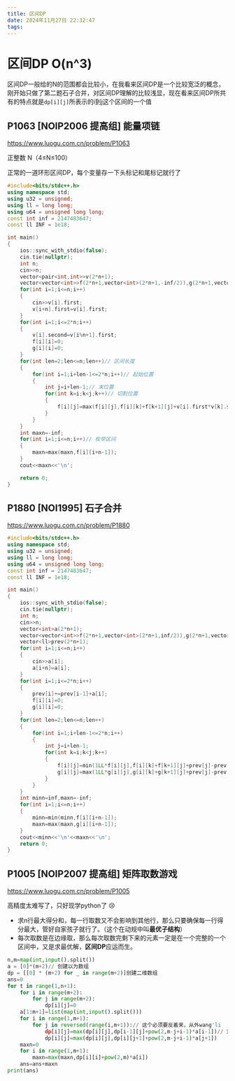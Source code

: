 ```yaml
---
title: 区间DP
date: 2024年11月27日 22:32:47
tags:
---
```


# 区间DP  O(n^3)

区间DP一般给的N的范围都会比较小，在我看来区间DP是一个比较宽泛的概念，刚开始只做了第二题石子合并，对区间DP理解的比较浅显，现在看来区间DP所共有的特点就是`dp[i][j]`所表示的i到j这个区间的一个值

## P1063 [NOIP2006 提高组] 能量项链

https://www.luogu.com.cn/problem/P1063

正整数 N（4≤N≤100）

正常的一道环形区间DP，每个变量存一下头标记和尾标记就行了

```cpp
#include<bits/stdc++.h>
using namespace std;
using u32 = unsigned;
using ll = long long;
using u64 = unsigned long long;
const int inf = 2147483647;
const ll INF = 1e18;

int main()
{
    ios::sync_with_stdio(false);
    cin.tie(nullptr);
    int n;
    cin>>n;
    vector<pair<int,int>>v(2*n+1);
    vector<vector<int>>f(2*n+1,vector<int>(2*n+1,-inf/2)),g(2*n+1,vector<int>(2*n+1));
    for(int i=1;i<=n;i++)
    {
        cin>>v[i].first;
        v[i+n].first=v[i].first;
    }    
    for(int i=1;i<=2*n;i++)
    {
        v[i].second=v[i%n+1].first;
        f[i][i]=0;
        g[i][i]=0;
    }
    for(int len=2;len<=n;len++)// 区间长度
    {
        for(int i=1;i+len-1<=2*n;i++)// 起始位置
        {
            int j=i+len-1;// 末位置
            for(int k=i;k<j;k++)// 切割位置
            {
                f[i][j]=max(f[i][j],f[i][k]+f[k+1][j]+v[i].first*v[k].second*v[j].second);
            }
        }
    }
    int maxn=-inf;
    for(int i=1;i<=n;i++)// 枚举区间
    {
        maxn=max(maxn,f[i][i+n-1]);
    }
    cout<<maxn<<'\n';

    return 0;    
}
```

## P1880 [NOI1995] 石子合并

https://www.luogu.com.cn/problem/P1880

```cpp
#include<bits/stdc++.h>
using namespace std;
using u32 = unsigned;
using ll = long long;
using u64 = unsigned long long;
const int inf = 2147483647;
const ll INF = 1e18;

int main()
{
    ios::sync_with_stdio(false);
    cin.tie(nullptr);
    int n;
    cin>>n;
    vector<int>a(2*n+1);
    vector<vector<int>>f(2*n+1,vector<int>(2*n+1,inf/2)),g(2*n+1,vector<int>(2*n+1,-inf/2));
    vector<ll>prev(2*n+1);
    for(int i=1;i<=n;i++)
    {
        cin>>a[i];
        a[i+n]=a[i];
    }
    for(int i=1;i<=2*n;i++)
    {
        prev[i]+=prev[i-1]+a[i];
        f[i][i]=0;
        g[i][i]=0;
    }
    for(int len=2;len<=n;len++)
    {
        for(int i=1;i+len-1<=2*n;i++)
        {
            int j=i+len-1;
            for(int k=i;k<j;k++)
            {
                f[i][j]=min(1LL*f[i][j],f[i][k]+f[k+1][j]+prev[j]-prev[i-1]);
                g[i][j]=max(1LL*g[i][j],g[i][k]+g[k+1][j]+prev[j]-prev[i-1]);
            }
        }
    }
    int minn=inf,maxn=-inf;
    for(int i=1;i<=n;i++)
    {
        minn=min(minn,f[i][i+n-1]);
        maxn=max(maxn,g[i][i+n-1]);
    }
    cout<<minn<<'\n'<<maxn<<'\n';
    return 0;    
}
```




## P1005 [NOIP2007 提高组] 矩阵取数游戏

https://www.luogu.com.cn/problem/P1005

高精度太难写了，只好现学python了 :cry:

- 求n行最大得分和，每一行取数又不会影响到其他行，那么只要确保每一行得分最大，管好自家孩子就行了。（这个在动规中叫**最优子结构**）
- 每次取数是在边缘取，那么每次取数完剩下来的元素一定是在一个完整的一个区间中，又是求最优解，**区间DP**应运而生。

```python
n,m=map(int,input().split())
a = [0]*(m+2)// 创建以为数组
dp = [[0] * (m+2) for _ in range(m+2)]创建二维数组
ans=0
for t in range(1,n+1):
    for i in range(m+2):
        for j in range(m+2):
            dp[i][j]=0
    a[1:m+1]=list(map(int,input().split()))
    for i in range(1,m+1):
        for j in reversed(range(i,m+1)):// 这个必须要反着来，从外wang'li
            dp[i][j]=max(dp[i][j],dp[i-1][j]+pow(2,m-j+i-1)*a[i-1])// 这个pow其实可以预处理一下
            dp[i][j]=max(dp[i][j],dp[i][j+1]+pow(2,m-j+i-1)*a[j+1])    
    maxn=0
    for i in range(1,m+1):  
        maxn=max(maxn,dp[i][i]+pow(2,m)*a[i])
    ans=ans+maxn
print(ans)
```

